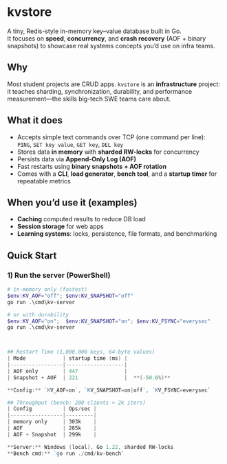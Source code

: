 # kvstore

A tiny, Redis-style in-memory key–value database built in Go.  
It focuses on **speed**, **concurrency**, and **crash recovery** (AOF + binary snapshots) to showcase real systems concepts you’d use on infra teams.

## Why
Most student projects are CRUD apps. `kvstore` is an **infrastructure** project: it teaches sharding, synchronization, durability, and performance measurement—the skills big-tech SWE teams care about.

## What it does
- Accepts simple text commands over TCP (one command per line):  
  `PING`, `SET key value`, `GET key`, `DEL key`
- Stores data **in memory** with **sharded RW-locks** for concurrency
- Persists data via **Append-Only Log (AOF)**
- Fast restarts using **binary snapshots + AOF rotation**
- Comes with a **CLI**, **load generator**, **bench tool**, and a **startup timer** for repeatable metrics

## When you’d use it (examples)
- **Caching** computed results to reduce DB load
- **Session storage** for web apps
- **Learning systems**: locks, persistence, file formats, and benchmarking

## Quick Start

### 1) Run the server (PowerShell)
```powershell
# in-memory only (fastest)
$env:KV_AOF="off"; $env:KV_SNAPSHOT="off"
go run .\cmd\kv-server

# or with durability
$env:KV_AOF="on";  $env:KV_SNAPSHOT="on"; $env:KV_FSYNC="everysec"
go run .\cmd\kv-server



## Restart Time (1,000,000 keys, 64-byte values)
| Mode            | startup time (ms) |
|-----------------|-------------------|
| AOF only        | 447               |
| Snapshot + AOF  | 221               |  **(-50.6%)**

**Config:** `KV_AOF=on`, `KV_SNAPSHOT=on|off`, `KV_FSYNC=everysec`

## Throughput (bench: 200 clients × 2k iters)
| Config          | Ops/sec |
|-----------------|---------|
| memory only     | 303k    |
| AOF             | 285k    |
| AOF + Snapshot  | 299k    |

**Server:** Windows (local), Go 1.22, sharded RW-locks  
**Bench cmd:** `go run ./cmd/kv-bench`
